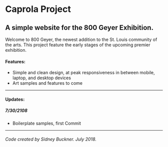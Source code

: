 # Caprola Project
## A simple website for the 800 Geyer Exhibition.

Welcome to 800 Geyer, the newest addition to the St. Louis community of the arts.
This project feature the early stages of the upcoming premier exhibition.

#### Features:

+ Simple and clean design, at peak responsiveness in between mobile, laptop, and desktop devices
+ Art samples and features to come

---

#### Updates:

##### 7/30/2108
+ Boilerplate samples, first Commit






---
###### Code created by Sidney Buckner. July 2018.
